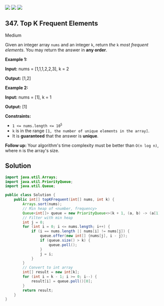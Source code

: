 [![](https://img.shields.io/github/stars/javadev/LeetCode-in-Java?label=Stars&style=flat-square)](https://github.com/javadev/LeetCode-in-Java)
[![](https://img.shields.io/github/forks/javadev/LeetCode-in-Java?label=Fork%20me%20on%20GitHub%20&style=flat-square)](https://github.com/javadev/LeetCode-in-Java/fork)
[![](https://img.shields.io/badge/-LeetCode%20in%20Kotlin-blue?style=flat-square)](https://github.com/javadev/LeetCode-in-Kotlin)

## 347\. Top K Frequent Elements

Medium

Given an integer array `nums` and an integer `k`, return _the_ `k` _most frequent elements_. You may return the answer in **any order**.

**Example 1:**

**Input:** nums = [1,1,1,2,2,3], k = 2

**Output:** [1,2]

**Example 2:**

**Input:** nums = [1], k = 1

**Output:** [1]

**Constraints:**

*   <code>1 <= nums.length <= 10<sup>5</sup></code>
*   `k` is in the range `[1, the number of unique elements in the array]`.
*   It is **guaranteed** that the answer is **unique**.

**Follow up:** Your algorithm's time complexity must be better than `O(n log n)`, where n is the array's size.

## Solution

```java
import java.util.Arrays;
import java.util.PriorityQueue;
import java.util.Queue;

public class Solution {
    public int[] topKFrequent(int[] nums, int k) {
        Arrays.sort(nums);
        // Min heap of <number, frequency>
        Queue<int[]> queue = new PriorityQueue<>(k + 1, (a, b) -> (a[1] - b[1]));
        // Filter with min heap
        int j = 0;
        for (int i = 0; i <= nums.length; i++) {
            if (i == nums.length || nums[i] != nums[j]) {
                queue.offer(new int[] {nums[j], i - j});
                if (queue.size() > k) {
                    queue.poll();
                }
                j = i;
            }
        }
        // Convert to int array
        int[] result = new int[k];
        for (int i = k - 1; i >= 0; i--) {
            result[i] = queue.poll()[0];
        }
        return result;
    }
}
```